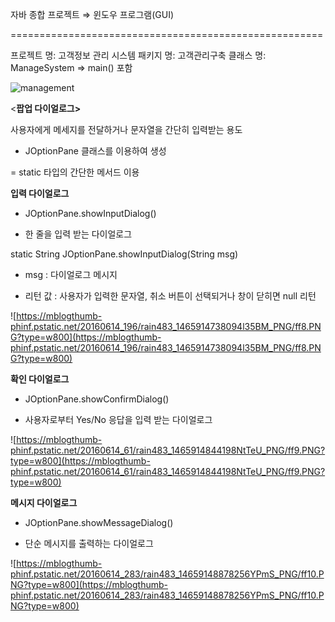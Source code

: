 자바 종합 프로젝트 ⇒ 윈도우 프로그램(GUI)

======================================================

프로젝트 명: 고객정보 관리 시스템
패키지 명: 고객관리구축
클래스 명: ManageSystem ⇒ main() 포함 

![management](./img/managementErd.png)

<**팝업 다이얼로그>**

사용자에게 메세지를 전달하거나 문자열을 간단히 입력받는 용도

- JOptionPane 클래스를 이용하여 생성   

= static 타입의 간단한 메서드 이용

**입력 다이얼로그** 

- JOptionPane.showInputDialog() 

- 한 줄을 입력 받는 다이얼로그   

static String JOptionPane.showInputDialog(String msg)   

* msg : 다이얼로그 메시지   

* 리턴 값 : 사용자가 입력한 문자열, 취소 버튼이 선택되거나 창이 닫히면 null 리턴

![https://mblogthumb-phinf.pstatic.net/20160614_196/rain483_1465914738094l35BM_PNG/ff8.PNG?type=w800](https://mblogthumb-phinf.pstatic.net/20160614_196/rain483_1465914738094l35BM_PNG/ff8.PNG?type=w800)

**확인 다이얼로그** 

- JOptionPane.showConfirmDialog() 

- 사용자로부터 Yes/No 응답을 입력 받는 다이얼로그

![https://mblogthumb-phinf.pstatic.net/20160614_61/rain483_1465914844198NtTeU_PNG/ff9.PNG?type=w800](https://mblogthumb-phinf.pstatic.net/20160614_61/rain483_1465914844198NtTeU_PNG/ff9.PNG?type=w800)

**메시지 다이얼로그**

- JOptionPane.showMessageDialog() 

- 단순 메시지를 출력하는 다이얼로그

![https://mblogthumb-phinf.pstatic.net/20160614_283/rain483_14659148878256YPmS_PNG/ff10.PNG?type=w800](https://mblogthumb-phinf.pstatic.net/20160614_283/rain483_14659148878256YPmS_PNG/ff10.PNG?type=w800)
